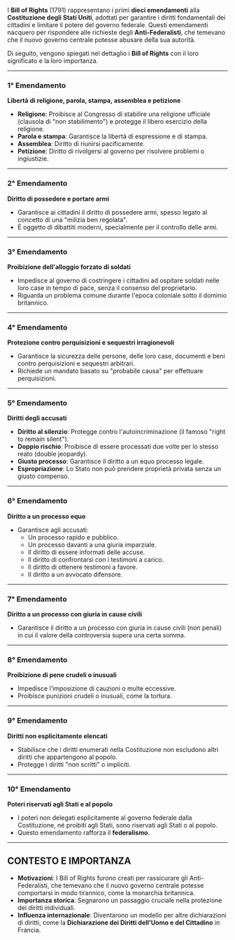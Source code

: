 I **Bill of Rights** (1791) rappresentano i primi **dieci emendamenti** alla **Costituzione degli Stati Uniti**, adottati per garantire i diritti fondamentali dei cittadini e limitare il potere del governo federale. Questi emendamenti nacquero per rispondere alle richieste degli **Anti-Federalisti**, che temevano che il nuovo governo centrale potesse abusare della sua autorità.

Di seguito, vengono spiegati nel dettaglio i **Bill of Rights** con il loro significato e la loro importanza.

---

### **1° Emendamento**

**Libertà di religione, parola, stampa, assemblea e petizione**

- **Religione**: Proibisce al Congresso di stabilire una religione ufficiale (clausola di "non stabilimento") e protegge il libero esercizio della religione.
- **Parola e stampa**: Garantisce la libertà di espressione e di stampa.
- **Assemblea**: Diritto di riunirsi pacificamente.
- **Petizione**: Diritto di rivolgersi al governo per risolvere problemi o ingiustizie.

---

### **2° Emendamento**

**Diritto di possedere e portare armi**

- Garantisce ai cittadini il diritto di possedere armi, spesso legato al concetto di una "milizia ben regolata".
- È oggetto di dibattiti moderni, specialmente per il controllo delle armi.

---

### **3° Emendamento**

**Proibizione dell'alloggio forzato di soldati**

- Impedisce al governo di costringere i cittadini ad ospitare soldati nelle loro case in tempo di pace, senza il consenso del proprietario.
- Riguarda un problema comune durante l'epoca coloniale sotto il dominio britannico.

---

### **4° Emendamento**

**Protezione contro perquisizioni e sequestri irragionevoli**

- Garantisce la sicurezza delle persone, delle loro case, documenti e beni contro perquisizioni e sequestri arbitrari.
- Richiede un mandato basato su "probabile causa" per effettuare perquisizioni.

---

### **5° Emendamento**

**Diritti degli accusati**

- **Diritto al silenzio**: Protegge contro l'autoincriminazione (il famoso "right to remain silent").
- **Doppio rischio**: Proibisce di essere processati due volte per lo stesso reato (double jeopardy).
- **Giusto processo**: Garantisce il diritto a un equo processo legale.
- **Espropriazione**: Lo Stato non può prendere proprietà privata senza un giusto compenso.

---

### **6° Emendamento**

**Diritto a un processo equo**

- Garantisce agli accusati:
    - Un processo rapido e pubblico.
    - Un processo davanti a una giuria imparziale.
    - Il diritto di essere informati delle accuse.
    - Il diritto di confrontarsi con i testimoni a carico.
    - Il diritto di ottenere testimoni a favore.
    - Il diritto a un avvocato difensore.

---

### **7° Emendamento**

**Diritto a un processo con giuria in cause civili**

- Garantisce il diritto a un processo con giuria in cause civili (non penali) in cui il valore della controversia supera una certa somma.

---

### **8° Emendamento**

**Proibizione di pene crudeli o inusuali**

- Impedisce l'imposizione di cauzioni o multe eccessive.
- Proibisce punizioni crudeli o inusuali, come la tortura.

---

### **9° Emendamento**

**Diritti non esplicitamente elencati**

- Stabilisce che i diritti enumerati nella Costituzione non escludono altri diritti che appartengono al popolo.
- Protegge i diritti "non scritti" o impliciti.

---

### **10° Emendamento**

**Poteri riservati agli Stati e al popolo**

- I poteri non delegati esplicitamente al governo federale dalla Costituzione, né proibiti agli Stati, sono riservati agli Stati o al popolo.
- Questo emendamento rafforza il **federalismo**.

---

## **CONTESTO E IMPORTANZA**

- **Motivazioni**: I Bill of Rights furono creati per rassicurare gli Anti-Federalisti, che temevano che il nuovo governo centrale potesse comportarsi in modo tirannico, come la monarchia britannica.
- **Importanza storica**: Segnarono un passaggio cruciale nella protezione dei diritti individuali.
- **Influenza internazionale**: Diventarono un modello per altre dichiarazioni di diritti, come la **Dichiarazione dei Diritti dell'Uomo e del Cittadino** in Francia.
